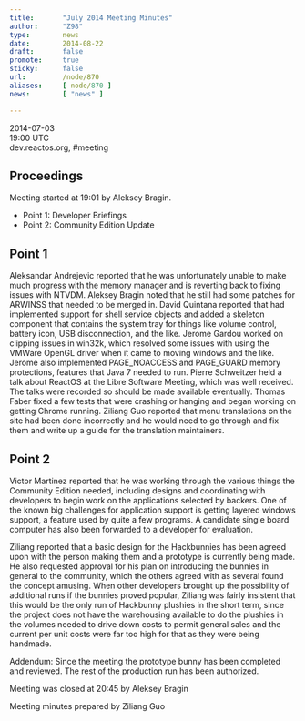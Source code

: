 ```yaml
---
title:       "July 2014 Meeting Minutes"
author:      "Z98"
type:        news
date:        2014-08-22
draft:       false
promote:     true
sticky:      false
url:         /node/870
aliases:     [ node/870 ]
news:        [ "news" ]

---
```


2014-07-03<br />
19:00 UTC<br />
dev.reactos.org, #meeting
<h2>Proceedings</h2>
<p>Meeting started at 19:01 by Aleksey Bragin.</p>
<ul>
	<li>Point 1: Developer Briefings</li>
	<li>Point 2: Community Edition Update</li>
</ul>
<h2>Point 1</h2>
<p>Aleksandar Andrejevic reported that he was unfortunately unable to make much progress with the memory manager and is reverting back to fixing issues with NTVDM. Aleksey Bragin noted that he still had some patches for ARWINSS that needed to be merged in. David Quintana reported that had implemented support for shell service objects and added a skeleton component that contains the system tray for things like volume control, battery icon, USB disconnection, and the like. Jerome Gardou worked on clipping issues in win32k, which resolved some issues with using the VMWare OpenGL driver when it came to moving windows and the like. Jerome also implemented PAGE_NOACCESS and PAGE_GUARD memory protections, features that Java 7 needed to run. Pierre Schweitzer held a talk about ReactOS at the Libre Software <span class="il">Meeting</span>, which was well received. The talks were recorded so should be made available eventually. Thomas Faber fixed a few tests that were crashing or hanging and began working on getting Chrome running. Ziliang Guo reported that menu translations on the site had been done incorrectly and he would need to go through and fix them and write up a guide for the translation maintainers.</p>
<h2>Point 2</h2>
<p>Victor Martinez reported that he was working through the various things the Community Edition needed, including designs and coordinating with developers to begin work on the applications selected by backers. One of the known big challenges for application support is getting layered windows support, a feature used by quite a few programs. A candidate single board computer has also been forwarded to a developer for evaluation.</p>
<p>Ziliang reported that a basic design for the Hackbunnies has been agreed upon with the person making them and a prototype is currently being made. He also requested approval for his plan on introducing the bunnies in general to the community, which the others agreed with as several found the concept amusing. When other developers brought up the possibility of additional runs if the bunnies proved popular, Ziliang was fairly insistent that this would be the only run of Hackbunny plushies in the short term, since the project does not have the warehousing available to do the plushies in the volumes needed to drive down costs to permit general sales and the current per unit costs were far too high for that as they were being handmade.</p>
<p>Addendum: Since the meeting the prototype bunny has been completed and reviewed. The rest of the production run has been authorized.</p>
<p>Meeting was closed at 20:45 by Aleksey Bragin</p>
<p>Meeting minutes prepared by Ziliang Guo</p>

